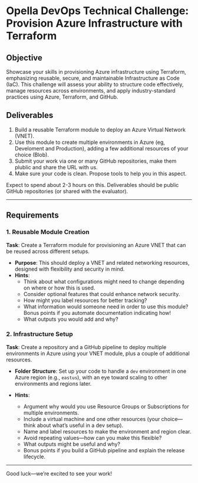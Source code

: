 # Opella DevOps Technical Challenge: Provision Azure Infrastructure with Terraform

## Objective

Showcase your skills in provisioning Azure infrastructure using Terraform, emphasizing reusable, secure, and maintainable Infrastructure as Code (IaC). This challenge will assess your ability to structure code effectively, manage resources across environments, and apply industry-standard practices using Azure, Terraform, and GitHub.

## Deliverables

1. Build a reusable Terraform module to deploy an Azure Virtual Network (VNET).
2. Use this module to create multiple environments in Azure (eg, Develoment and Production), adding a few additional resources of your choice (Blob).
3. Submit your work via one or many GitHub repositories, make them plublic and share the URL with us.
4. Make sure your code is clean. Propose tools to help you in this aspect.

Expect to spend about 2-3 hours on this. Deliverables should be public GitHub repositories (or shared with the evaluator).

---

## Requirements

### 1. Reusable Module Creation

**Task**: Create a Terraform module for provisioning an Azure VNET that can be reused across different setups.

- **Purpose**: This should deploy a VNET and related networking resources, designed with flexibility and security in mind.
- **Hints**:
  - Think about what configurations might need to change depending on where or how this is used.
  - Consider optional features that could enhance network security.
  - How might you label resources for better tracking?
  - What information would someone need in order to use this module? Bonus points if you automate documentation indicating how!
  - What outputs you would add and why?

### 2. Infrastructure Setup

**Task**: Create a repository and a GitHub pipeline to deploy multiple environments in Azure using your VNET module, plus a couple of additional resources.

- **Folder Structure**: Set up your code to handle a `dev` environment in one Azure region (e.g., `eastus`), with an eye toward scaling to other environments and regions later.

- **Hints**:
  - Argument why would you use Resource Groups or Subscriptions for multiple environments.
  - Include a virtual machine and one other resources (your choice—think about what’s useful in a dev setup).
  - Name and label resources to make the environment and region clear.
  - Avoid repeating values—how can you make this flexible?
  - What outputs might be useful and why?
  - Bonus points if you build a GitHub pipeline and explain the release lifecycle.

---

Good luck—we’re excited to see your work!